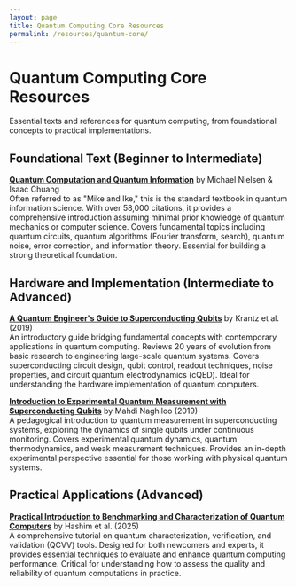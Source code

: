 ```yaml
---
layout: page
title: Quantum Computing Core Resources
permalink: /resources/quantum-core/
---
```


# Quantum Computing Core Resources

Essential texts and references for quantum computing, from foundational concepts to practical implementations.

## Foundational Text (Beginner to Intermediate)

**[Quantum Computation and Quantum Information](/assets/resources/nielsen-chuang-quantum-computation.pdf)** by Michael Nielsen & Isaac Chuang  
Often referred to as "Mike and Ike," this is the standard textbook in quantum information science. With over 58,000 citations, it provides a comprehensive introduction assuming minimal prior knowledge of quantum mechanics or computer science. Covers fundamental topics including quantum circuits, quantum algorithms (Fourier transform, search), quantum noise, error correction, and information theory. Essential for building a strong theoretical foundation.

## Hardware and Implementation (Intermediate to Advanced)

**[A Quantum Engineer's Guide to Superconducting Qubits](/assets/resources/quantum-engineers-guide-superconducting-qubits.pdf)** by Krantz et al. (2019)  
An introductory guide bridging fundamental concepts with contemporary applications in quantum computing. Reviews 20 years of evolution from basic research to engineering large-scale quantum systems. Covers superconducting circuit design, qubit control, readout techniques, noise properties, and circuit quantum electrodynamics (cQED). Ideal for understanding the hardware implementation of quantum computers.

**[Introduction to Experimental Quantum Measurement with Superconducting Qubits](/assets/resources/experimental-quantum-measurement-superconducting-qubits.pdf)** by Mahdi Naghiloo (2019)  
A pedagogical introduction to quantum measurement in superconducting systems, exploring the dynamics of single qubits under continuous monitoring. Covers experimental quantum dynamics, quantum thermodynamics, and weak measurement techniques. Provides an in-depth experimental perspective essential for those working with physical quantum systems.

## Practical Applications (Advanced)

**[Practical Introduction to Benchmarking and Characterization of Quantum Computers](/assets/resources/benchmarking-characterization-quantum-computers.pdf)** by Hashim et al. (2025)  
A comprehensive tutorial on quantum characterization, verification, and validation (QCVV) tools. Designed for both newcomers and experts, it provides essential techniques to evaluate and enhance quantum computing performance. Critical for understanding how to assess the quality and reliability of quantum computations in practice.